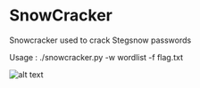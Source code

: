 # SnowCracker
Snowcracker used to crack Stegsnow passwords

Usage : ./snowcracker.py -w wordlist -f flag.txt

![alt text](https://github.com/0xMohammed/SnowCracker/blob/master/Untitled.png)
